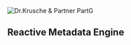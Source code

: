![Dr.Krusche & Partner PartG](https://raw.github.com/skrusche63/spark-elastic/master/images/dr-kruscheundpartner.png)

## Reactive Metadata Engine